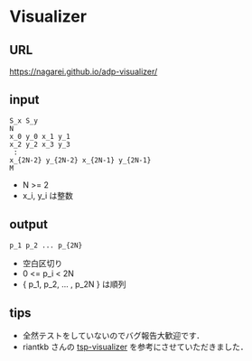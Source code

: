 # Visualizer

## URL
https://nagarei.github.io/adp-visualizer/

## input

```
S_x S_y
N
x_0 y_0 x_1 y_1
x_2 y_2 x_3 y_3
 :
x_{2N-2} y_{2N-2} x_{2N-1} y_{2N-1}
M
```

- N >= 2
- x_i, y_i は整数


## output

```
p_1 p_2 ... p_{2N}
```

- 空白区切り
- 0 <= p_i < 2N
- { p_1, p_2, ... , p_2N } は順列


## tips
- 全然テストをしていないのでバグ報告大歓迎です．
- riantkb さんの [tsp-visualizer](https://github.com/riantkb/tsp-visualizer) を参考にさせていただきました．
